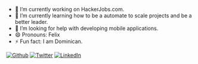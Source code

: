 - 🔭 I’m currently working on HackerJobs.com.
- 🌱 I’m currently learning how to be a automate to scale projects and be a better leader. 
- 🤔 I’m looking for help with developing mobile applications.
- 😄 Pronouns: Felix
- ⚡ Fun fact: I am Dominican.


<p><a href="https://github.com/felixguerrero12" target="_blank"><img alt="Github" src="https://img.shields.io/badge/GitHub-%2312100E.svg?&style=for-the-badge&logo=Github&logoColor=white" /></a> <a href="https://twitter.com/nulloop" target="_blank"><img alt="Twitter" src="https://img.shields.io/badge/twitter-%231DA1F2.svg?&style=for-the-badge&logo=twitter&logoColor=white" /></a> <a href="https://www.linkedin.com/in/felix-guerrero-94bb4851" target="_blank"><img alt="LinkedIn" src="https://img.shields.io/badge/linkedin-%230077B5.svg?&style=for-the-badge&logo=linkedin&logoColor=white" /></a>
</p>
